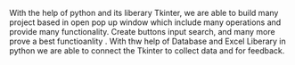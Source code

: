 With the help of python and its liberary Tkinter, 
we are able to build many project based in open pop up window 
which include many operations and provide many functionality.
Create buttons input search, and many more prove a best functioanlity .
With thw help of Database and Excel Liberary in python we are able to connect
the Tkinter to collect data and for feedback.
